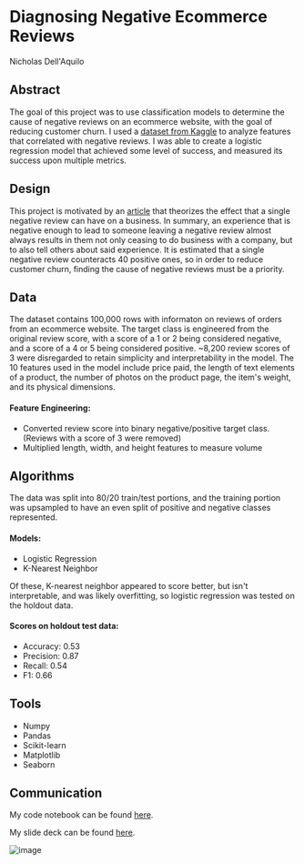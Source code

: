 # Diagnosing Negative Ecommerce Reviews
Nicholas Dell'Aquilo

## Abstract
The goal of this project was to use classification models to determine the cause of negative reviews on an ecommerce website, with the goal of reducing customer churn. I used a [dataset from Kaggle](https://www.kaggle.com/olistbr/brazilian-ecommerce) to analyze features that correlated with negative reviews. I was able to create a logistic regression model that achieved some level of success, and measured its success upon multiple metrics.

## Design
This project is motivated by an [article](https://www.inc.com/andrew-thomas/the-hidden-ratio-that-could-make-or-break-your-company.html) that theorizes the effect that a single negative review can have on a business. In summary, an experience that is negative enough to lead to someone leaving a negative review almost always results in them not only ceasing to do business with a company, but to also tell others about said experience. It is estimated that a single negative review counteracts 40 positive ones, so in order to reduce customer churn, finding the cause of negative reviews must be a priority.

## Data
The dataset contains 100,000 rows with informaton on reviews of orders from an ecommerce website. The target class is engineered from the original review score, with a score of a 1 or 2 being considered negative, and a score of a 4 or 5 being considered positive. ~8,200 review scores of 3 were disregarded to retain simplicity and interpretability in the model. The 10 features used in the model include price paid, the length of text elements of a product, the number of photos on the product page, the item's weight, and its physical dimensions.

#### Feature Engineering:
* Converted review score into binary negative/positive target class. (Reviews with a score of 3 were removed)
* Multiplied length, width, and height features to measure volume

## Algorithms

The data was split into 80/20 train/test portions, and the training portion was upsampled to have an even split of positive and negative classes represented.

#### Models:
* Logistic Regression
* K-Nearest Neighbor

Of these, K-nearest neighbor appeared to score better, but isn't interpretable, and was likely overfitting, so logistic regression was tested on the holdout data.

#### Scores on holdout test data:
   * Accuracy: 0.53
   * Precision: 0.87
   * Recall: 0.54
   * F1: 0.66

## Tools
* Numpy
* Pandas
* Scikit-learn
* Matplotlib 
* Seaborn

## Communication
My code notebook can be found [here](https://github.com/nickdellaquilo/Classification-Project/blob/main/Code.ipynb).

My slide deck can be found [here](https://github.com/nickdellaquilo/Classification-Project/blob/main/Project-Presentation.pdf).

![image](https://user-images.githubusercontent.com/22899761/121682676-5f69d100-ca8a-11eb-8805-0ef8810e5ca1.png)
